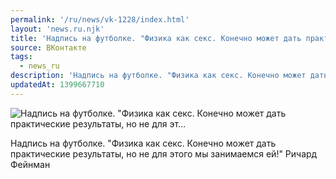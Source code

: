 ```yaml
---
permalink: '/ru/news/vk-1228/index.html'
layout: 'news.ru.njk'
title: 'Надпись на футболке. "Физика как секс. Конечно может дать практические результаты, но не для эт…'
source: ВКонтакте
tags:
  - news_ru
description: 'Надпись на футболке. "Физика как секс. Конечно может дать практические результаты, но не для эт…'
updatedAt: 1399667710
---
```

![Надпись на футболке. "Физика как секс. Конечно может дать практические результаты, но не для эт…](https://sun9-43.userapi.com/impf/6vbgol2mzT8Jl5aE6_xJXBwkBsG-kjlPYy8OHw/bMCgnYHuVrs.jpg?size=480x477&quality=96&proxy=1&sign=96951d1477074621e171daadc0e048db&c_uniq_tag=hoOmYZMMrAYvxj-U7TlqfHFm0tvb0CilnAfD9krF5PE&type=album)

Надпись на футболке.
"Физика как секс. Конечно может дать практические результаты, но не для этого мы занимаемся ей!"
Ричард Фейнман
